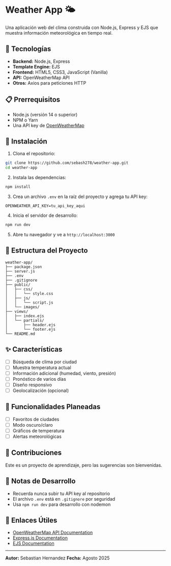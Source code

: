 # Weather App 🌤️

Una aplicación web del clima construida con Node.js, Express y EJS que muestra información meteorológica en tiempo real.

## 🚀 Tecnologías

- **Backend:** Node.js, Express
- **Template Engine:** EJS
- **Frontend:** HTML5, CSS3, JavaScript (Vanilla)
- **API:** OpenWeatherMap API
- **Otros:** Axios para peticiones HTTP

## 📋 Prerrequisitos

- Node.js (versión 14 o superior)
- NPM o Yarn
- Una API key de [OpenWeatherMap](https://openweathermap.org/api)

## 🔧 Instalación

1. Clona el repositorio:
```bash
git clone https://github.com/sebash278/weather-app.git
cd weather-app
```

2. Instala las dependencias:
```bash
npm install
```

3. Crea un archivo `.env` en la raíz del proyecto y agrega tu API key:
```env
OPENWEATHER_API_KEY=tu_api_key_aqui
```

4. Inicia el servidor de desarrollo:
```bash
npm run dev
```

5. Abre tu navegador y ve a `http://localhost:3000`

## 📁 Estructura del Proyecto

```
weather-app/
├── package.json
├── server.js
├── .env
├── .gitignore
├── public/
│   ├── css/
│   │   └── style.css
│   ├── js/
│   │   └── script.js
│   └── images/
├── views/
│   ├── index.ejs
│   └── partials/
│       ├── header.ejs
│       └── footer.ejs
└── README.md
```

## ✨ Características

- [ ] Búsqueda de clima por ciudad
- [ ] Muestra temperatura actual
- [ ] Información adicional (humedad, viento, presión)
- [ ] Pronóstico de varios días
- [ ] Diseño responsivo
- [ ] Geolocalización (opcional)

## 🎯 Funcionalidades Planeadas

- [ ] Favoritos de ciudades
- [ ] Modo oscuro/claro
- [ ] Gráficos de temperatura
- [ ] Alertas meteorológicas

## 🤝 Contribuciones

Este es un proyecto de aprendizaje, pero las sugerencias son bienvenidas.

## 📝 Notas de Desarrollo

- Recuerda nunca subir tu API key al repositorio
- El archivo `.env` está en `.gitignore` por seguridad
- Usa `npm run dev` para desarrollo con nodemon

## 🔗 Enlaces Útiles

- [OpenWeatherMap API Documentation](https://openweathermap.org/api)
- [Express.js Documentation](https://expressjs.com/)
- [EJS Documentation](https://ejs.co/)

---

**Autor:** Sebastian Hernandez
**Fecha:** Agosto 2025